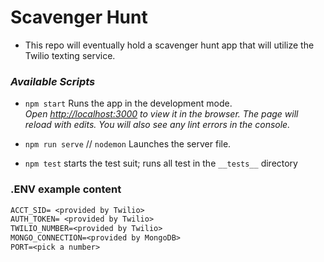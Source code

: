 # Scavenger Hunt

- This repo will eventually hold a scavenger hunt app that will utilize the Twilio texting service.

### _Available Scripts_

- `npm start` Runs the app in the development mode.<br />
  _Open [http://localhost:3000](http://localhost:3000) to view it in the browser.
  The page will reload with edits. You will also see any lint errors in the console._

- `npm run serve` // `nodemon` Launches the server file.
- `npm test` starts the test suit; runs all test in the `__tests__` directory

### .ENV example content

```txt
ACCT_SID= <provided by Twilio>
AUTH_TOKEN= <provided by Twilio>
TWILIO_NUMBER=<provided by Twilio>
MONGO_CONNECTION=<provided by MongoDB>
PORT=<pick a number>
```
